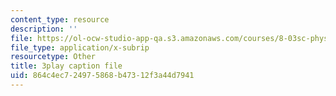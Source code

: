```yaml
---
content_type: resource
description: ''
file: https://ol-ocw-studio-app-qa.s3.amazonaws.com/courses/8-03sc-physics-iii-vibrations-and-waves-fall-2016/864c4ec724975868b47312f3a44d7941_VGAlyJ7e0IQ.vtt
file_type: application/x-subrip
resourcetype: Other
title: 3play caption file
uid: 864c4ec7-2497-5868-b473-12f3a44d7941
---
```

